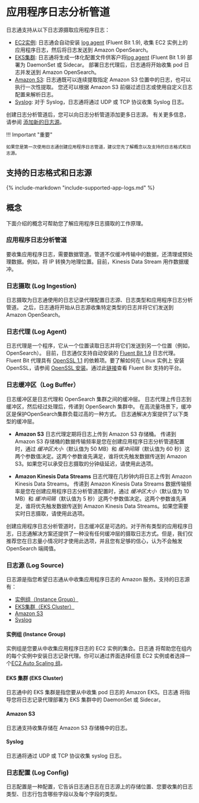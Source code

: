 # 应用程序日志分析管道

日志通支持从以下日志源摄取应用程序日志：

- [EC2实例](./ec2-pipeline.md): 日志通会自动安装 [log agent](#log-agent) (Fluent Bit 1.9), 收集 EC2 实例上的应用程序日志，然后将日志发送到 Amazon OpenSearch。
- [EKS集群](./eks-pipeline.md): 日志通将生成一体化配置文件供客户将[log agent](#log-agent) (Fluent Bit 1.9) 部署为 DaemonSet 或 Sidecar。 部署日志代理后，日志通将开始收集 pod 日志并发送到 Amazon OpenSearch。
- [Amazon S3](./s3-pipeline.md): 日志通既可以连续提取指定 Amazon S3 位置中的日志，也可以执行一次性提取。 您还可以根据 Amazon S3 前缀过滤日志或使用自定义日志配置来解析日志。
- [Syslog](./syslog-pipeline.md): 对于 Syslog，日志通将通过 UDP 或 TCP 协议收集 Syslog 日志。

创建日志分析管道后，您可以向日志分析管道添加更多日志源。 有关更多信息，请参阅 [添加新的日志源](./create-log-source.md#add-a-new-log-source)。

!!! Important "重要"

    如果您是第一次使用日志通创建应用程序日志管道，建议您先了解概念以及支持的日志格式和日志源。

## 支持的日志格式和日志源
{%
include-markdown "include-supported-app-logs.md"
%}

## 概念

下面介绍的概念可帮助您了解应用程序日志摄取的工作原理。

### 应用程序日志分析管道

要收集应用程序日志，需要数据管道。管道不仅缓冲传输中的数据，还清理或预处理数据。例如，将 IP 转换为地理位置。目前，Kinesis Data Stream 用作数据缓冲。

### 日志摄取 (Log Ingestion)
日志摄取为日志通使用的日志记录代理配置日志源、日志类型和应用程序日志分析管道。
之后，日志通将开始从日志源收集特定类型的日志并将它们发送到 Amazon OpenSearch。


### 日志代理 (Log Agent)
日志代理是一个程序，它从一个位置读取日志并将它们发送到另一个位置（例如，OpenSearch）。
目前，日志通仅支持自动安装的 [Fluent Bit 1.9][fluent-bit] 日志代理。 Fluent Bit 代理具有 [OpenSSL 1.1][open-ssl] 的依赖项。要了解如何在 Linux 实例上
安装 OpenSSL，请参阅 [OpenSSL 安装](../resources/open-ssl.md)。通过此[链接][supported-platforms]查看 Fluent Bit 支持的平台。

### 日志缓冲区（Log Buffer）
日志缓冲区是日志代理和 OpenSearch 集群之间的缓冲层。 日志代理上传日志到缓冲区，然后经过处理后，传递到 OpenSearch 集群中。 在高流量场景下，缓冲区是保护OpenSearch集群负载过高的一种方式。 日志通解决方案提供了以下类型的缓冲层。

- **Amazon S3** 日志代理定期将日志上传到 Amazon S3 存储桶。 传递到 Amazon S3 存储桶的数据传输频率是您在创建应用程序日志分析管道配置时，通过 *缓冲区大小*（默认值为 50 MB）和 *缓冲间隔*（默认值为 60 秒）这两个参数值决定。这两个参数谁先满足，谁将优先触发数据传送到 Amazon S3。如果您可以承受日志摄取的分钟级延迟，请使用此选项。

- **Amazon Kinesis Data Streams** 日志代理在几秒钟内将日志上传到 Amazon Kinesis Data Streams。 传递到 Amazon Kinesis Data Streams 数据传输频率是您在创建应用程序日志分析管道配置时，通过 *缓冲区大小*（默认值为 10 MB）和 *缓冲间隔*（默认值为 5 秒）这两个参数值决定。这两个参数谁先满足，谁将优先触发数据传送到 Amazon Kinesis Data Streams。如果您需要实时日志摄取，请使用此选项。

创建应用程序日志分析管道时，日志缓冲区是可选的。对于所有类型的应用程序日志，日志通解决方案还提供了一种没有任何缓冲层的摄取日志方式。但是，我们仅推荐您在日志量小情况时才使用此选项，并且您有足够的信心，认为不会触发 OpenSearch 端阈值。

### 日志源 (Log Source)
日志源是指您希望日志通从中收集应用程序日志的 Amazon 服务。支持的日志源有：

* [实例组（Instance Group）](#instance-group)
* [EKS集群（EKS Cluster）](#eks-cluster)
* [Amazon S3](#amazon-s3)
* [Syslog](#syslog)

#### 实例组 (Instance Group)

实例组是您要从中收集应用程序日志的 EC2 实例的集合。日志通 将帮助您在组内的每个实例中安装日志记录代理。你可以通过界面选择任意 EC2 实例或者选择一个[EC2 Auto Scaling 组][asg]。 

#### EKS 集群 (EKS Cluster)

日志通中的 EKS 集群是指您要从中收集 pod 日志的 Amazon EKS。日志通 将指导您将日志记录代理部署为 EKS 集群中的 DaemonSet 或 Sidecar。

#### Amazon S3
日志通支持收集存储在 Amazon S3 存储桶中的日志。

#### Syslog
日志通将通过 UDP 或 TCP 协议收集 syslog 日志。

### 日志配置 (Log Config)

日志配置是一种配置，它告诉日志通日志在日志源上的存储位置、您要收集的日志类型、日志行包含哪些字段以及每个字段的类型。


[fluent-bit]: https://docs.fluentbit.io/manual/
[open-ssl]: https://www.openssl.org/source/
[supported-platforms]: https://docs.fluentbit.io/manual/installation/supported-platforms
[asg]: https://aws.amazon.com/ec2/autoscaling/
